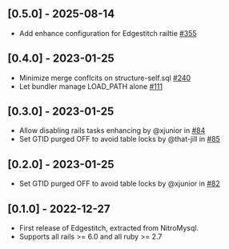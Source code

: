 ## [0.5.0] - 2025-08-14

- Add enhance configuration for Edgestitch railtie [#355](https://github.com/powerhome/power-tools/pull/355)

## [0.4.0] - 2023-01-25

- Minimize merge conflcits on structure-self.sql [#240](https://github.com/powerhome/power-tools/pull/240)
- Let bundler manage LOAD_PATH alone [#111](https://github.com/powerhome/power-tools/pull/111)

## [0.3.0] - 2023-01-25

- Allow disabling rails tasks enhancing by @xjunior in [#84](https://github.com/powerhome/power-tools/pull/84)
- Set GTID purged OFF to avoid table locks by @that-jill in [#85](https://github.com/powerhome/power-tools/pull/85)

## [0.2.0] - 2023-01-25

- Set GTID purged OFF to avoid table locks by @xjunior in [#82](https://github.com/powerhome/power-tools/pull/82)

## [0.1.0] - 2022-12-27

- First release of Edgestitch, extracted from NitroMysql.
- Supports all rails >= 6.0 and all ruby >= 2.7
